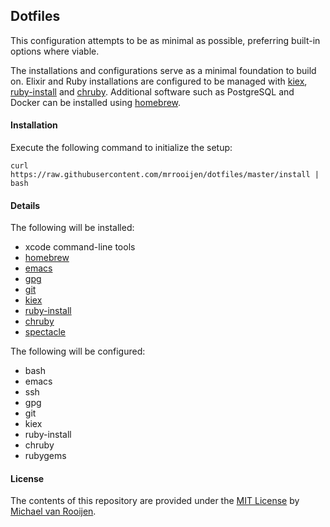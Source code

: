 ## Dotfiles

This configuration attempts to be as minimal as possible, preferring built-in options where viable.

The installations and configurations serve as a minimal foundation to build on. Elixir and Ruby installations are configured to be managed with [kiex], [ruby-install] and [chruby]. Additional software such as PostgreSQL and Docker can be installed using [homebrew].


#### Installation

Execute the following command to initialize the setup:

```
curl https://raw.githubusercontent.com/mrrooijen/dotfiles/master/install | bash
```


#### Details

The following will be installed:

- xcode command-line tools
- [homebrew]
- [emacs]
- [gpg]
- [git]
- [kiex]
- [ruby-install]
- [chruby]
- [spectacle]

The following will be configured:

- bash
- emacs
- ssh
- gpg
- git
- kiex
- ruby-install
- chruby
- rubygems


#### License

The contents of this repository are provided under the [MIT License] by [Michael van Rooijen].

[homebrew]: https://brew.sh
[emacs]: https://emacsformacosx.com
[gpg]: https://gnupg.org
[git]: https://git-scm.com
[kiex]: https://github.com/taylor/kiex
[ruby-install]: https://github.com/postmodern/ruby-install
[chruby]: https://github.com/postmodern/chruby
[spectacle]: https://www.spectacleapp.com
[Michael van Rooijen]: https://michael.vanrooijen.io
[MIT License]: https://github.com/mrrooijen/dotfiles/blob/master/LICENSE
